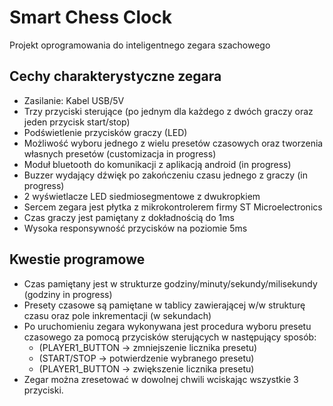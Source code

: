 # Smart Chess Clock
Projekt oprogramowania do inteligentnego zegara szachowego

## Cechy charakterystyczne zegara
  - Zasilanie: Kabel USB/5V
  - Trzy przyciski sterujące (po jednym dla każdego z dwóch graczy oraz jeden przycisk start/stop)
  - Podświetlenie przycisków graczy (LED)
  - Możliwość wyboru jednego z wielu presetów czasowych oraz tworzenia własnych presetów (customizacja in progress)
  - Moduł bluetooth do komunikacji z aplikacją android (in progress)
  - Buzzer wydający dźwięk po zakończeniu czasu jednego z graczy (in progress)
  - 2 wyświetlacze LED siedmiosegmentowe z dwukropkiem
  - Sercem zegara jest płytka z mikrokontrolerem firmy ST Microelectronics
  - Czas graczy jest pamiętany z dokładnością do 1ms
  - Wysoka responsywność przycisków na poziomie 5ms
  
 ## Kwestie programowe
  - Czas pamiętany jest w strukturze godziny/minuty/sekundy/milisekundy (godziny in progress)
  - Presety czasowe są pamiętane w tablicy zawierającej w/w strukturę czasu oraz pole inkrementacji (w sekundach)
  - Po uruchomieniu zegara wykonywana jest procedura wyboru presetu czasowego za pomocą przycisków sterujących w następujący sposób:
    - (PLAYER1_BUTTON -> zmniejszenie licznika presetu)
    - (START/STOP -> potwierdzenie wybranego presetu)
    - (PLAYER1_BUTTON -> zwiększenie licznika presetu)
  - Zegar można zresetować w dowolnej chwili wciskając wszystkie 3 przyciski.
  
